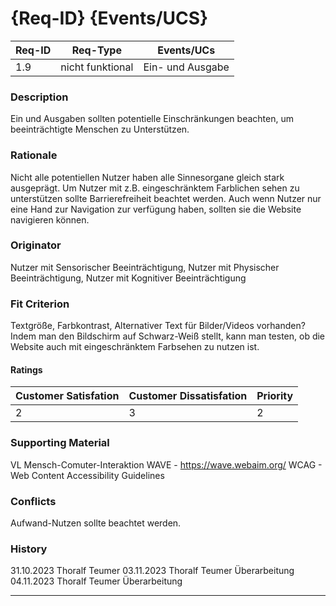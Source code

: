 # {Req-ID} {Events/UCS}

| Req-ID | Req-Type         | Events/UCs       |
|--------|------------------|------------------|
| 1.9    |nicht funktional  |Ein- und Ausgabe  |

### Description
Ein und Ausgaben sollten potentielle Einschränkungen beachten, um beeinträchtigte Menschen zu Unterstützen.

### Rationale
Nicht alle potentiellen Nutzer haben alle Sinnesorgane gleich stark ausgeprägt. Um Nutzer mit z.B. eingeschränktem Farblichen sehen zu unterstützen sollte Barrierefreiheit beachtet werden. Auch wenn Nutzer nur eine Hand zur Navigation zur verfügung haben, sollten sie die Website navigieren können.

### Originator
Nutzer mit Sensorischer Beeinträchtigung, Nutzer mit Physischer Beeinträchtigung, Nutzer mit Kognitiver Beeinträchtigung

### Fit Criterion
Textgröße, Farbkontrast, Alternativer Text für Bilder/Videos vorhanden?
Indem man den Bildschirm auf Schwarz-Weiß stellt, kann man testen, ob die Website auch mit eingeschränktem Farbsehen zu nutzen ist.


#### Ratings
| Customer Satisfation | Customer Dissatisfation | Priority |
|----------------------|-------------------------|----------|
| 2                    | 3                       | 2        |

### Supporting Material
VL Mensch-Comuter-Interaktion
WAVE - https://wave.webaim.org/
WCAG - Web Content Accessibility Guidelines

### Conflicts
Aufwand-Nutzen sollte beachtet werden.

### History
31.10.2023 Thoralf Teumer
03.11.2023 Thoralf Teumer Überarbeitung
04.11.2023 Thoralf Teumer Überarbeitung

---
